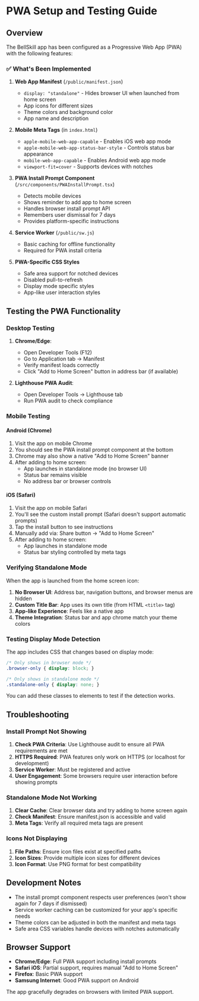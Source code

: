 # PWA Setup and Testing Guide

## Overview

The BellSkill app has been configured as a Progressive Web App (PWA) with the following features:

### ✅ What's Been Implemented

1. **Web App Manifest** (`/public/manifest.json`)
   - `display: "standalone"` - Hides browser UI when launched from home screen
   - App icons for different sizes
   - Theme colors and background color
   - App name and description

2. **Mobile Meta Tags** (in `index.html`)
   - `apple-mobile-web-app-capable` - Enables iOS web app mode
   - `apple-mobile-web-app-status-bar-style` - Controls status bar appearance
   - `mobile-web-app-capable` - Enables Android web app mode
   - `viewport-fit=cover` - Supports devices with notches

3. **PWA Install Prompt Component** (`/src/components/PWAInstallPrompt.tsx`)
   - Detects mobile devices
   - Shows reminder to add app to home screen
   - Handles browser install prompt API
   - Remembers user dismissal for 7 days
   - Provides platform-specific instructions

4. **Service Worker** (`/public/sw.js`)
   - Basic caching for offline functionality
   - Required for PWA install criteria

5. **PWA-Specific CSS Styles**
   - Safe area support for notched devices
   - Disabled pull-to-refresh
   - Display mode specific styles
   - App-like user interaction styles

## Testing the PWA Functionality

### Desktop Testing

1. **Chrome/Edge**:
   - Open Developer Tools (F12)
   - Go to Application tab → Manifest
   - Verify manifest loads correctly
   - Click "Add to Home Screen" button in address bar (if available)

2. **Lighthouse PWA Audit**:
   - Open Developer Tools → Lighthouse tab
   - Run PWA audit to check compliance

### Mobile Testing

#### Android (Chrome)

1. Visit the app on mobile Chrome
2. You should see the PWA install prompt component at the bottom
3. Chrome may also show a native "Add to Home Screen" banner
4. After adding to home screen:
   - App launches in standalone mode (no browser UI)
   - Status bar remains visible
   - No address bar or browser controls

#### iOS (Safari)

1. Visit the app on mobile Safari
2. You'll see the custom install prompt (Safari doesn't support automatic prompts)
3. Tap the install button to see instructions
4. Manually add via: Share button → "Add to Home Screen"
5. After adding to home screen:
   - App launches in standalone mode
   - Status bar styling controlled by meta tags

### Verifying Standalone Mode

When the app is launched from the home screen icon:

1. **No Browser UI**: Address bar, navigation buttons, and browser menus are hidden
2. **Custom Title Bar**: App uses its own title (from HTML `<title>` tag)
3. **App-like Experience**: Feels like a native app
4. **Theme Integration**: Status bar and app chrome match your theme colors

### Testing Display Mode Detection

The app includes CSS that changes based on display mode:

```css
/* Only shows in browser mode */
.browser-only { display: block; }

/* Only shows in standalone mode */
.standalone-only { display: none; }
```

You can add these classes to elements to test if the detection works.

## Troubleshooting

### Install Prompt Not Showing

1. **Check PWA Criteria**: Use Lighthouse audit to ensure all PWA requirements are met
2. **HTTPS Required**: PWA features only work on HTTPS (or localhost for development)
3. **Service Worker**: Must be registered and active
4. **User Engagement**: Some browsers require user interaction before showing prompts

### Standalone Mode Not Working

1. **Clear Cache**: Clear browser data and try adding to home screen again
2. **Check Manifest**: Ensure manifest.json is accessible and valid
3. **Meta Tags**: Verify all required meta tags are present

### Icons Not Displaying

1. **File Paths**: Ensure icon files exist at specified paths
2. **Icon Sizes**: Provide multiple icon sizes for different devices
3. **Icon Format**: Use PNG format for best compatibility

## Development Notes

- The install prompt component respects user preferences (won't show again for 7 days if dismissed)
- Service worker caching can be customized for your app's specific needs
- Theme colors can be adjusted in both the manifest and meta tags
- Safe area CSS variables handle devices with notches automatically

## Browser Support

- **Chrome/Edge**: Full PWA support including install prompts
- **Safari iOS**: Partial support, requires manual "Add to Home Screen"
- **Firefox**: Basic PWA support
- **Samsung Internet**: Good PWA support on Android

The app gracefully degrades on browsers with limited PWA support.